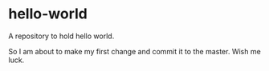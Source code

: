 # hello-world
A repository to hold hello world.

So I am about to make my first change and commit it to the master. Wish me luck.
